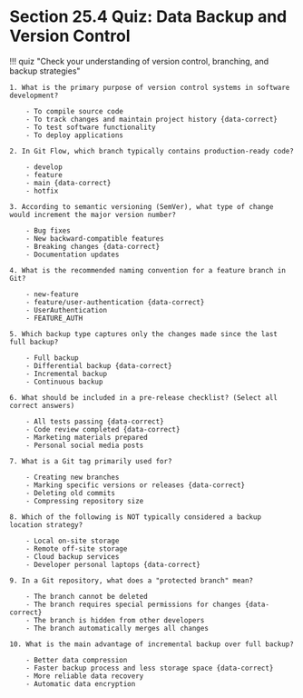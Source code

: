 # Section 25.4 Quiz: Data Backup and Version Control

!!! quiz "Check your understanding of version control, branching, and backup strategies"

    1. What is the primary purpose of version control systems in software development?

        - To compile source code
        - To track changes and maintain project history {data-correct}
        - To test software functionality
        - To deploy applications

    2. In Git Flow, which branch typically contains production-ready code?

        - develop
        - feature
        - main {data-correct}
        - hotfix

    3. According to semantic versioning (SemVer), what type of change would increment the major version number?

        - Bug fixes
        - New backward-compatible features
        - Breaking changes {data-correct}
        - Documentation updates

    4. What is the recommended naming convention for a feature branch in Git?

        - new-feature
        - feature/user-authentication {data-correct}
        - UserAuthentication
        - FEATURE_AUTH

    5. Which backup type captures only the changes made since the last full backup?

        - Full backup
        - Differential backup {data-correct}
        - Incremental backup
        - Continuous backup

    6. What should be included in a pre-release checklist? (Select all correct answers)

        - All tests passing {data-correct}
        - Code review completed {data-correct}
        - Marketing materials prepared
        - Personal social media posts

    7. What is a Git tag primarily used for?

        - Creating new branches
        - Marking specific versions or releases {data-correct}
        - Deleting old commits
        - Compressing repository size

    8. Which of the following is NOT typically considered a backup location strategy?

        - Local on-site storage
        - Remote off-site storage
        - Cloud backup services
        - Developer personal laptops {data-correct}

    9. In a Git repository, what does a "protected branch" mean?

        - The branch cannot be deleted
        - The branch requires special permissions for changes {data-correct}
        - The branch is hidden from other developers
        - The branch automatically merges all changes

    10. What is the main advantage of incremental backup over full backup?

        - Better data compression
        - Faster backup process and less storage space {data-correct}
        - More reliable data recovery
        - Automatic data encryption